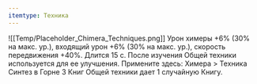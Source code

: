 ```yaml
---
itemtype: Техника
---
```

![[Temp/Placeholder_Chimera_Techniques.png]]
Урон химеры +6% (30% на макс. ур.), входящий урон +6% (30% на макс. ур.), скорость передвижения +40%. Длится 15 с. После изучения Общей техники используется для ее улучшения. Примените здесь: Химера > Техника Синтез в Горне 3 Книг Общей техники дает 1 случайную Книгу.
